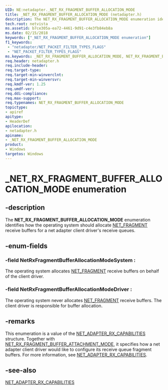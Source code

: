 ```yaml
---
UID: NE:netadapter._NET_RX_FRAGMENT_BUFFER_ALLOCATION_MODE
title: _NET_RX_FRAGMENT_BUFFER_ALLOCATION_MODE (netadapter.h)
description: The NET_RX_FRAGMENT_BUFFER_ALLOCATION_MODE enumeration identifies how the operating system should allocate NET_PACKET_FRAGMENT receive buffers for a net adapter client driver's receive queues.
tech.root: netvista
ms.assetid: b7ce305a-ea72-4461-9d91-c4e3fb84eb8a
ms.date: 02/15/2018
keywords: ["_NET_RX_FRAGMENT_BUFFER_ALLOCATION_MODE enumeration"]
f1_keywords:
 - "netadapter/NET_PACKET_FILTER_TYPES_FLAGS"
 - "NET_PACKET_FILTER_TYPES_FLAGS"
ms.keywords: _NET_RX_FRAGMENT_BUFFER_ALLOCATION_MODE, NET_RX_FRAGMENT_BUFFER_ALLOCATION_MODE, 
req.header: netadapter.h
req.include-header:
req.target-type:
req.target-min-winverclnt:
req.target-min-winversvr:
req.kmdf-ver: 1.25
req.umdf-ver:
req.ddi-compliance:
req.max-support:
req.typenames: NET_RX_FRAGMENT_BUFFER_ALLOCATION_MODE
topictype: 
- apiref
apitype: 
- HeaderDef
apilocation: 
- netadapter.h
apiname: 
- _NET_RX_FRAGMENT_BUFFER_ALLOCATION_MODE
product:
- Windows
targetos: Windows
---
```


# _NET_RX_FRAGMENT_BUFFER_ALLOCATION_MODE enumeration

## -description



The **NET_RX_FRAGMENT_BUFFER_ALLOCATION_MODE** enumeration identifies how the operating system should allocate [NET_FRAGMENT](../fragment/ns-fragment-_net_fragment.md) receive buffers for a net adapter client driver's receive queues.

## -enum-fields

### -field NetRxFragmentBufferAllocationModeSystem : 
The operating system allocates [NET_FRAGMENT](../fragment/ns-fragment-_net_fragment.md) receive buffers on behalf of the client driver.

### -field NetRxFragmentBufferAllocationModeDriver : 
The operating system never allocates [NET_FRAGMENT](../fragment/ns-fragment-_net_fragment.md) receive buffers. The client driver is responsible for buffer allocation.

## -remarks
This enumeration is a value of the [NET_ADAPTER_RX_CAPABILITIES](ns-netadapter-_net_adapter_rx_capabilities.md) structure. Together with [NET_RX_FRAGMENT_BUFFER_ATTACHMENT_MODE](ne-netadapter-_net_rx_fragment_buffer_attachment_mode.md), it specifies how a net adapter client driver would like to configure its receive queue fragment buffers. For more information, see [NET_ADAPTER_RX_CAPABILITIES](ns-netadapter-_net_adapter_rx_capabilities.md).



## -see-also

[NET_ADAPTER_RX_CAPABILITIES](ns-netadapter-_net_adapter_rx_capabilities.md)
